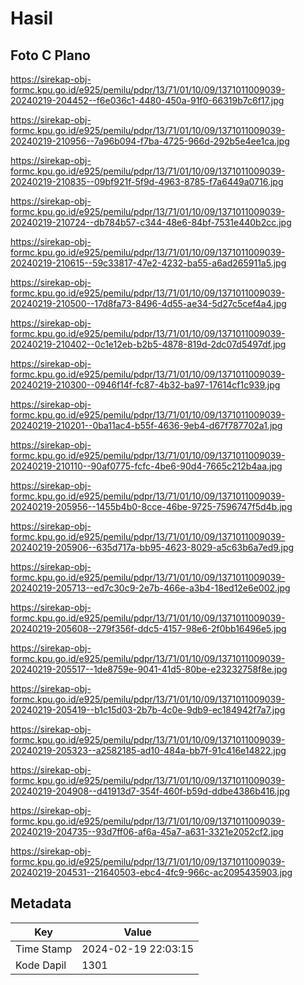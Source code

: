 # Hasil

## Foto C Plano

https://sirekap-obj-formc.kpu.go.id/e925/pemilu/pdpr/13/71/01/10/09/1371011009039-20240219-204452--f6e036c1-4480-450a-91f0-66319b7c6f17.jpg

https://sirekap-obj-formc.kpu.go.id/e925/pemilu/pdpr/13/71/01/10/09/1371011009039-20240219-210956--7a96b094-f7ba-4725-966d-292b5e4ee1ca.jpg

https://sirekap-obj-formc.kpu.go.id/e925/pemilu/pdpr/13/71/01/10/09/1371011009039-20240219-210835--09bf921f-5f9d-4963-8785-f7a6449a0716.jpg

https://sirekap-obj-formc.kpu.go.id/e925/pemilu/pdpr/13/71/01/10/09/1371011009039-20240219-210724--db784b57-c344-48e6-84bf-7531e440b2cc.jpg

https://sirekap-obj-formc.kpu.go.id/e925/pemilu/pdpr/13/71/01/10/09/1371011009039-20240219-210615--59c33817-47e2-4232-ba55-a6ad265911a5.jpg

https://sirekap-obj-formc.kpu.go.id/e925/pemilu/pdpr/13/71/01/10/09/1371011009039-20240219-210500--17d8fa73-8496-4d55-ae34-5d27c5cef4a4.jpg

https://sirekap-obj-formc.kpu.go.id/e925/pemilu/pdpr/13/71/01/10/09/1371011009039-20240219-210402--0c1e12eb-b2b5-4878-819d-2dc07d5497df.jpg

https://sirekap-obj-formc.kpu.go.id/e925/pemilu/pdpr/13/71/01/10/09/1371011009039-20240219-210300--0946f14f-fc87-4b32-ba97-17614cf1c939.jpg

https://sirekap-obj-formc.kpu.go.id/e925/pemilu/pdpr/13/71/01/10/09/1371011009039-20240219-210201--0ba11ac4-b55f-4636-9eb4-d67f787702a1.jpg

https://sirekap-obj-formc.kpu.go.id/e925/pemilu/pdpr/13/71/01/10/09/1371011009039-20240219-210110--90af0775-fcfc-4be6-90d4-7665c212b4aa.jpg

https://sirekap-obj-formc.kpu.go.id/e925/pemilu/pdpr/13/71/01/10/09/1371011009039-20240219-205956--1455b4b0-8cce-46be-9725-7596747f5d4b.jpg

https://sirekap-obj-formc.kpu.go.id/e925/pemilu/pdpr/13/71/01/10/09/1371011009039-20240219-205906--635d717a-bb95-4623-8029-a5c63b6a7ed9.jpg

https://sirekap-obj-formc.kpu.go.id/e925/pemilu/pdpr/13/71/01/10/09/1371011009039-20240219-205713--ed7c30c9-2e7b-466e-a3b4-18ed12e6e002.jpg

https://sirekap-obj-formc.kpu.go.id/e925/pemilu/pdpr/13/71/01/10/09/1371011009039-20240219-205608--279f356f-ddc5-4157-98e6-2f0bb16496e5.jpg

https://sirekap-obj-formc.kpu.go.id/e925/pemilu/pdpr/13/71/01/10/09/1371011009039-20240219-205517--1de8759e-9041-41d5-80be-e23232758f8e.jpg

https://sirekap-obj-formc.kpu.go.id/e925/pemilu/pdpr/13/71/01/10/09/1371011009039-20240219-205419--b1c15d03-2b7b-4c0e-9db9-ec184942f7a7.jpg

https://sirekap-obj-formc.kpu.go.id/e925/pemilu/pdpr/13/71/01/10/09/1371011009039-20240219-205323--a2582185-ad10-484a-bb7f-91c416e14822.jpg

https://sirekap-obj-formc.kpu.go.id/e925/pemilu/pdpr/13/71/01/10/09/1371011009039-20240219-204908--d41913d7-354f-460f-b59d-ddbe4386b416.jpg

https://sirekap-obj-formc.kpu.go.id/e925/pemilu/pdpr/13/71/01/10/09/1371011009039-20240219-204735--93d7ff06-af6a-45a7-a631-3321e2052cf2.jpg

https://sirekap-obj-formc.kpu.go.id/e925/pemilu/pdpr/13/71/01/10/09/1371011009039-20240219-204531--21640503-ebc4-4fc9-966c-ac2095435903.jpg


## Metadata

| Key        | Value               |
| ---------- | ------------------- |
| Time Stamp | 2024-02-19 22:03:15 |
| Kode Dapil | 1301                |



